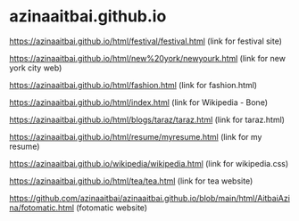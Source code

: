 # azinaaitbai.github.io
https://azinaaitbai.github.io/html/festival/festival.html
(link for festival site)

https://azinaaitbai.github.io/html/new%20york/newyourk.html 
(link for new york city web) 

https://azinaaitbai.github.io/html/fashion.html
(link for fashion.html)

https://azinaaitbai.github.io/html/index.html
(link for Wikipedia - Bone)

https://azinaaitbai.github.io/html/blogs/taraz/taraz.html
(link for taraz.html)

https://azinaaitbai.github.io/html/resume/myresume.html
(link for my resume)

https://azinaaitbai.github.io/wikipedia/wikipedia.html
(link for wikipedia.css)

https://azinaaitbai.github.io/html/tea/tea.html
(link for tea website)

https://github.com/azinaaitbai/azinaaitbai.github.io/blob/main/html/AitbaiAzina/fotomatic.html
(fotomatic website)
